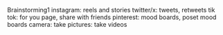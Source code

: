 Brainstorming1
instagram: reels and stories 
twitter/x: tweets, retweets 
tik tok: for you page, share with friends 
pinterest: mood boards, poset mood boards 
camera: take pictures: take videos 
